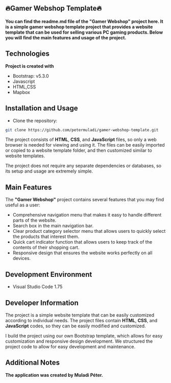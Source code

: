 ## 🔥Gamer Webshop Template🔥

#### You can find the readme.md file of the "Gamer Webshop" project here. It is a simple gamer webshop template project that provides a website template that can be used for selling various PC gaming products. Below you will find the main features and usage of the project.

## Technologies

**Project is created with**

- Bootstrap: v5.3.0
- Javascript
- HTML,CSS
- Mapbox

## Installation and Usage

- Clone the repository: 

```bash
git clone https://github.com/petermuladi/gamer-webshop-template.git
```

The project consists of **HTML**, **CSS**, and **JavaScript** files, so only a web browser is needed for viewing and using it. The files can be easily imported or copied to a website template folder, and then customized similar to website templates.

The project does not require any separate dependencies or databases, so its setup and usage are extremely simple.

## Main Features

The **"Gamer Webshop"** project contains several features that you may find useful as a user:

- Comprehensive navigation menu that makes it easy to handle different parts of the website.
- Search box in the main navigation bar.
- Clear product category selector menu that allows users to quickly select the products that interest them.
- Quick cart indicator function that allows users to keep track of the contents of their shopping cart.
- Responsive design that ensures the website works perfectly on all devices.


## Development Environment

- Visual Studio Code 1.75

## Developer Information

The project is a simple website template that can be easily customized according to individual needs. The project files contain **HTML**, **CSS**, and **JavaScript** codes, so they can be easily modified and customized.

I build the project using our own Bootstrap template, which allows for easy customization and responsive design development. We structured the project code to allow for easy development and maintenance.

## Additional Notes
**The application was created by Muladi Péter.**